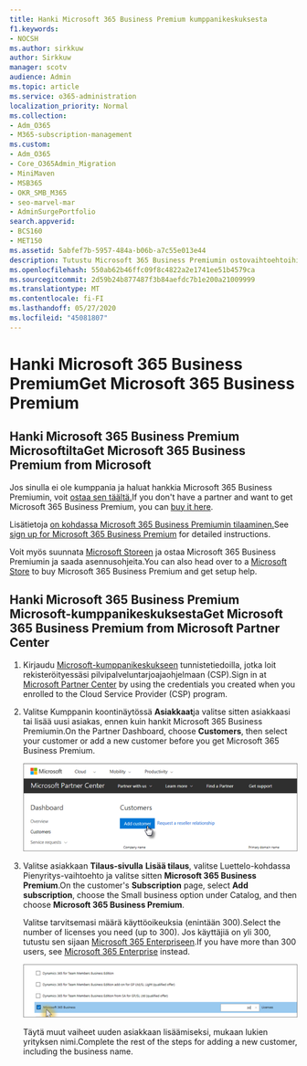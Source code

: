 ```yaml
---
title: Hanki Microsoft 365 Business Premium kumppanikeskuksesta
f1.keywords:
- NOCSH
ms.author: sirkkuw
author: Sirkkuw
manager: scotv
audience: Admin
ms.topic: article
ms.service: o365-administration
localization_priority: Normal
ms.collection:
- Adm_O365
- M365-subscription-management
ms.custom:
- Adm_O365
- Core_O365Admin_Migration
- MiniMaven
- MSB365
- OKR_SMB_M365
- seo-marvel-mar
- AdminSurgePortfolio
search.appverid:
- BCS160
- MET150
ms.assetid: 5abfef7b-5957-484a-b06b-a7c55e013e44
description: Tutustu Microsoft 365 Business Premiumin ostovaihtoehtoihin ja vaiheittaiset ohjeet sen ostamiseen Microsoft Partner Centeristä.
ms.openlocfilehash: 550ab62b46ffc09f8c4822a2e1741ee51b4579ca
ms.sourcegitcommit: 2d59b24b877487f3b84aefdc7b1e200a21009999
ms.translationtype: MT
ms.contentlocale: fi-FI
ms.lasthandoff: 05/27/2020
ms.locfileid: "45081807"
---
```

# <a name="get-microsoft-365-business-premium"></a><span data-ttu-id="3c3bf-103">Hanki Microsoft 365 Business Premium</span><span class="sxs-lookup"><span data-stu-id="3c3bf-103">Get Microsoft 365 Business Premium</span></span>

## <a name="get-microsoft-365-business-premium-from-microsoft"></a><span data-ttu-id="3c3bf-104">Hanki Microsoft 365 Business Premium Microsoftilta</span><span class="sxs-lookup"><span data-stu-id="3c3bf-104">Get Microsoft 365 Business Premium from Microsoft</span></span>

<span data-ttu-id="3c3bf-105">Jos sinulla ei ole kumppania ja haluat hankkia Microsoft 365 Business Premiumin, voit [ostaa sen täältä.](https://www.microsoft.com/en-US/microsoft-365/business)</span><span class="sxs-lookup"><span data-stu-id="3c3bf-105">If you don't have a partner and want to get Microsoft 365 Business Premium, you can [buy it here](https://www.microsoft.com/en-US/microsoft-365/business).</span></span>

<span data-ttu-id="3c3bf-106">Lisätietoja [on kohdassa Microsoft 365 Business Premiumin tilaaminen.](sign-up.md)</span><span class="sxs-lookup"><span data-stu-id="3c3bf-106">See [sign up for Microsoft 365 Business Premium](sign-up.md) for detailed instructions.</span></span>

<span data-ttu-id="3c3bf-107">Voit myös suunnata [Microsoft Storeen](https://www.microsoft.com/en-us/store/locations/find-a-store?icid=en_US_Store_UH_FAS) ja ostaa Microsoft 365 Business Premiumin ja saada asennusohjeita.</span><span class="sxs-lookup"><span data-stu-id="3c3bf-107">You can also head over to a [Microsoft Store](https://www.microsoft.com/en-us/store/locations/find-a-store?icid=en_US_Store_UH_FAS) to buy Microsoft 365 Business Premium and get setup help.</span></span>
  
## <a name="get-microsoft-365-business-premium-from-microsoft-partner-center"></a><span data-ttu-id="3c3bf-108">Hanki Microsoft 365 Business Premium Microsoft-kumppanikeskuksesta</span><span class="sxs-lookup"><span data-stu-id="3c3bf-108">Get Microsoft 365 Business Premium from Microsoft Partner Center</span></span>

1. <span data-ttu-id="3c3bf-109">Kirjaudu [Microsoft-kumppanikeskukseen](https://go.microsoft.com/fwlink/p/?linkid=849910) tunnistetiedoilla, jotka loit rekisteröityessäsi pilvipalveluntarjoajaohjelmaan (CSP).</span><span class="sxs-lookup"><span data-stu-id="3c3bf-109">Sign in at [Microsoft Partner Center](https://go.microsoft.com/fwlink/p/?linkid=849910) by using the credentials you created when you enrolled to the Cloud Service Provider (CSP) program.</span></span> 
    
2. <span data-ttu-id="3c3bf-110">Valitse Kumppanin koontinäytössä **Asiakkaat**ja valitse sitten asiakkaasi tai lisää uusi asiakas, ennen kuin hankit Microsoft 365 Business Premiumin.</span><span class="sxs-lookup"><span data-stu-id="3c3bf-110">On the Partner Dashboard, choose **Customers**, then select your customer or add a new customer before you get Microsoft 365 Business Premium.</span></span>
    
    ![Lisää asiakas Microsoft-kumppanikeskukseen.](../media/ec807d07-bbd2-411f-8fe1-c644cf9a3882.png)
  
3. <span data-ttu-id="3c3bf-112">Valitse asiakkaan **Tilaus-sivulla** **Lisää tilaus**, valitse Luettelo-kohdassa Pienyritys-vaihtoehto ja valitse sitten **Microsoft 365 Business Premium**.</span><span class="sxs-lookup"><span data-stu-id="3c3bf-112">On the customer's **Subscription** page, select **Add subscription**, choose the Small business option under Catalog, and then choose **Microsoft 365 Business Premium**.</span></span>
    
    <span data-ttu-id="3c3bf-113">Valitse tarvitsemasi määrä käyttöoikeuksia (enintään 300).</span><span class="sxs-lookup"><span data-stu-id="3c3bf-113">Select the number of licenses you need (up to 300).</span></span> <span data-ttu-id="3c3bf-114">Jos käyttäjiä on yli 300, tutustu sen sijaan [Microsoft 365 Enterpriseen](https://go.microsoft.com/fwlink/p/?linkid=862316).</span><span class="sxs-lookup"><span data-stu-id="3c3bf-114">If you have more than 300 users, see [Microsoft 365 Enterprise](https://go.microsoft.com/fwlink/p/?linkid=862316) instead.</span></span> 
    
    ![Valitse Uusi tilaus -sivulla pienyritykset.](../media/52d99e89-2175-4974-84bb-dd626048541b.png)
  
    <span data-ttu-id="3c3bf-116">Täytä muut vaiheet uuden asiakkaan lisäämiseksi, mukaan lukien yrityksen nimi.</span><span class="sxs-lookup"><span data-stu-id="3c3bf-116">Complete the rest of the steps for adding a new customer, including the business name.</span></span>
    


